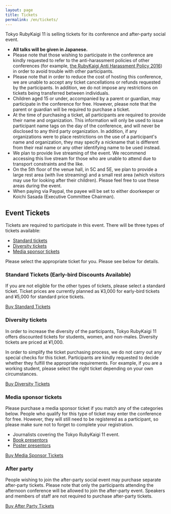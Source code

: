 ```yaml
---
layout: page
title: Tickets
permalink: /en/tickets/
---
```


Tokyo RubyKaigi 11 is selling tickets for its conference and after-party social event.

 * **All talks will be given in Japanese.**
 * Please note that those wishing to participate in the conference are kindly requested to refer to the anti-harassment policies of other conferences (for example, [the RubyKaigi Anti Harassment Policy 2016](http://rubykaigi.org/2016/code-of-conduct/)) in order to avoid trouble with other participants.
 * Please note that in order to reduce the cost of hosting this conference, we are unable to accept any ticket cancellations or refunds requested by the participants. In addition, we do not impose any restrictions on tickets being transferred between individuals.
 * Children aged 15 or under, accompanied by a parent or guardian, may participate in the conference for free. However, please note that the parent or guardian will be required to purchase a ticket.
 * At the time of purchasing a ticket, all participants are required to provide their name and organization. This information will only be used to issue participant name tags on the day of the conference, and will never be disclosed to any third party organization. In addition, if any organizations were to place restrictions on the use of a participant's name and organization, they may specify a nickname that is different from their real name or any other identifying name to be used instead.
 * We plan to provide live streaming of the event. We recommend accessing this live stream for those who are unable to attend due to transport constraints and the like.
 * On the 5th floor of the venue hall, in 5C and 5E, we plan to provide a large rest area (with live streaming) and a small rest area (which visitors may use for looking after their children). Please feel free to use these areas during the event.
 * When paying via Paypal, the payee will be set to either doorkeeper or Koichi Sasada (Executive Committee Chairman).

## Event Tickets

Tickets are required to participate in this event. There will be three types of tickets available:

* [Standard tickets](https://tokyorubykaigi11.doorkeeper.jp/events/44178)
* [Diversity tickets](https://tokyorubykaigi11.doorkeeper.jp/events/44179)
* [Media sponsor tickets](https://tokyorubykaigi11.doorkeeper.jp/events/44180)

Please select the appropriate ticket for you. Please see below for details.

### Standard Tickets (Early-bird Discounts Available)

If you are not eligible for the other types of tickets, please select a standard ticket. Ticket prices are currently planned as ¥3,000 for early-bird tickets and ¥5,000 for standard price tickets.

<div class="text-center m-t">
  <a class="btn btn-primary btn-lg" href="https://tokyorubykaigi11.doorkeeper.jp/events/44178">Buy Standard Tickets</a>
</div>

### Diversity tickets

In order to increase the diversity of the participants, Tokyo RubyKaigi 11 offers discounted tickets for students, women, and non-males. Diversity tickets are priced at ¥1,000.

In order to simplify the ticket purchasing process, we do not carry out any special checks for this ticket. Participants are kindly requested to decide whether they fulfill the appropriate requirements. For example, if you are a working student, please select the right ticket depending on your own circumstances.

<div class="text-center m-t">
  <a class="btn btn-primary btn-lg" href="https://tokyorubykaigi11.doorkeeper.jp/events/44179">Buy Diversity Tickets</a>
</div>

### Media sponsor tickets

Please purchase a media sponsor ticket if you match any of the categories below. People who qualify for this type of ticket may enter the conference for free. However, they will still need to be registered as a participant, so please make sure not to forget to complete your registration.

* Journalists covering the Tokyo RubyKaigi 11 event.
* [Book presentors](/tokyo11/cfb/)
* [Poster presentors](/tokyo11/cfposter/)

<div class="text-center m-t">
  <a class="btn btn-primary btn-lg" href="https://tokyorubykaigi11.doorkeeper.jp/events/44180">Buy Media Sponsor Tickets</a>
</div>

### After party

People wishing to join the after-party social event may purchase separate after-party tickets. Please note that only the participants attending the afternoon conference will be allowed to join the after-party event. Speakers and members of staff are not required to purchase after-party tickets.

<div class="text-center m-t">
  <a class="btn btn-primary btn-lg" href="https://tokyorubykaigi11.doorkeeper.jp/events/44181">Buy After Party Tickets</a>
</div>
